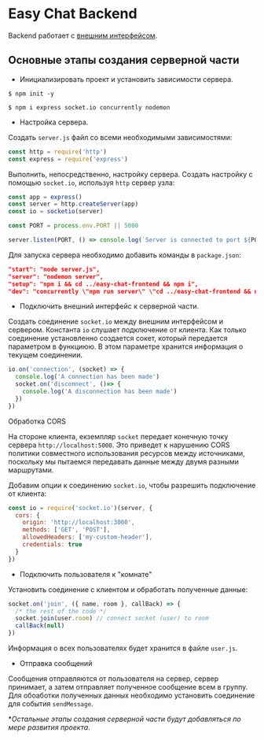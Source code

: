 # Easy Chat Backend

Backend работает с [внешним интерфейсом](https://github.com/mishkaleks/easy-chat-frontend).

## Основные этапы создания серверной части

- Инициализировать проект и установить зависимости сервера.

`$ npm init -y`

`$ npm i express socket.io concurrently nodemon`

- Настройка сервера.

Создать `server.js` файл со всеми необходимыми зависимостями:

```javascript
const http = require('http')
const express = require('express')
```

Выполнить, непосредственно, настройку сервера. Создать настройку с помощью `socket.io`, используя `http` сервер узла:

```javascript
const app = express()
const server = http.createServer(app)
const io = socketio(server)

const PORT = process.env.PORT || 5000

server.listen(PORT, () => console.log(`Server is connected to port ${PORT}`))
```

Для запуска сервера необходимо добавить команды в `package.json`:

```json
"start": "node server.js",
"server": "nodemon server",
"setup": "npm i && cd ../easy-chat-frontend && npm i",
"dev": "concurrently \"npm run server\" \"cd ../easy-chat-frontend && npm start\""
```

- Подключить внешний интерфейс к серверной части.

Создать соединение `socket.io` между внешним интерфейсом и сервером. Константа `io` слушает подключение от клиента.
Как только соединение установленно создается сокет, который передается параметром в функциюю. В этом параметре хранится
информация о текущем соединении.

```javascript
io.on('connection', (socket) => {
  console.log('A connection has been made')
  socket.on('disconnect', ()=> {
    console.log('A disconnection has been made')
  })
})
```

Обработка CORS

На стороне клиента, екземпляр `socket` передает конечную точку сервера `http://localhost:5000`. Это приведет к нарушению 
CORS политики совместного использования ресурсов между источниками, поскольку мы пытаемся передавать данные между двумя 
разными маршрутами.

Добавим опции к соединению `socket.io`, чтобы разрешить подключение от клиента:

```javascript
const io = require('socket.io')(server, {
  cors: {
    origin: 'http://localhost:3000',
    methods: ['GET', 'POST'],
    allowedHeaders: ['my-custom-header'],
    credentials: true
  }
})
```

- Подключить пользователя к "комнате"

Установить соединение с клиентом и обработать полученные данные:

```javascript
socket.on('join', ({ name, room }, callBack) => { 
  /* the rest of the code */
  socket.join(user.room) // connect socket (user) to room
  callBack(null)
})
```

Информация о всех пользователях будет хранится в файле `user.js`.

- Отправка сообщений

Сообщения отправляются от пользователя на сервер, сервер принимает, а затем отправляет полученное сообщение всем в 
группу. Для обоаботки полученных данных необходимо установить соединение для события `sendMessage`.

**Остальные этапы создания серверной части будут добавляться по мере развития проекта*.
